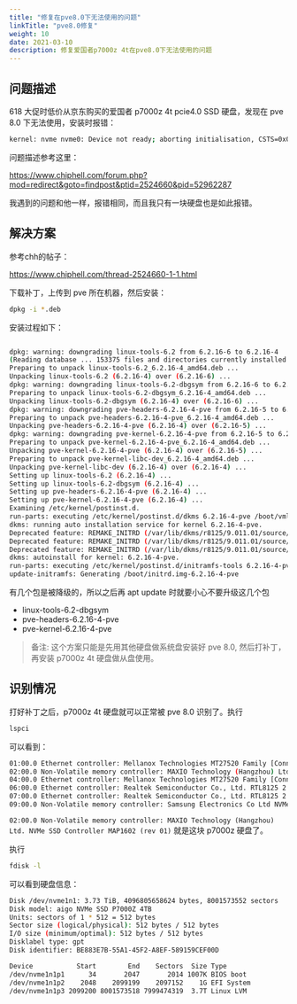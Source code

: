 ```yaml
---
title: "修复在pve8.0下无法使用的问题"
linkTitle: "pve8.0修复"
weight: 10
date: 2021-03-10
description: 修复爱国者p7000z 4t在pve8.0下无法使用的问题
---
```


## 问题描述

618 大促时低价从京东购买的爱国者 p7000z 4t pcie4.0 SSD 硬盘，发现在 pve 8.0 下无法使用，安装时报错：

```bash
kernel: nvme nvme0: Device not ready; aborting initialisation, CSTS=0x0
```

问题描述参考这里：

https://www.chiphell.com/forum.php?mod=redirect&goto=findpost&ptid=2524660&pid=52962287

我遇到的问题和他一样，报错相同，而且我只有一块硬盘也是如此报错。

## 解决方案

参考chh的帖子：

https://www.chiphell.com/thread-2524660-1-1.html

下载补丁，上传到 pve 所在机器，然后安装：

```bash
dpkg -i *.deb
```

安装过程如下：

```bash

dpkg: warning: downgrading linux-tools-6.2 from 6.2.16-6 to 6.2.16-4
(Reading database ... 153375 files and directories currently installed.)
Preparing to unpack linux-tools-6.2_6.2.16-4_amd64.deb ...
Unpacking linux-tools-6.2 (6.2.16-4) over (6.2.16-6) ...
dpkg: warning: downgrading linux-tools-6.2-dbgsym from 6.2.16-6 to 6.2.16-4
Preparing to unpack linux-tools-6.2-dbgsym_6.2.16-4_amd64.deb ...
Unpacking linux-tools-6.2-dbgsym (6.2.16-4) over (6.2.16-6) ...
dpkg: warning: downgrading pve-headers-6.2.16-4-pve from 6.2.16-5 to 6.2.16-4
Preparing to unpack pve-headers-6.2.16-4-pve_6.2.16-4_amd64.deb ...
Unpacking pve-headers-6.2.16-4-pve (6.2.16-4) over (6.2.16-5) ...
dpkg: warning: downgrading pve-kernel-6.2.16-4-pve from 6.2.16-5 to 6.2.16-4
Preparing to unpack pve-kernel-6.2.16-4-pve_6.2.16-4_amd64.deb ...
Unpacking pve-kernel-6.2.16-4-pve (6.2.16-4) over (6.2.16-5) ...
Preparing to unpack pve-kernel-libc-dev_6.2.16-4_amd64.deb ...
Unpacking pve-kernel-libc-dev (6.2.16-4) over (6.2.16-4) ...
Setting up linux-tools-6.2 (6.2.16-4) ...
Setting up linux-tools-6.2-dbgsym (6.2.16-4) ...
Setting up pve-headers-6.2.16-4-pve (6.2.16-4) ...
Setting up pve-kernel-6.2.16-4-pve (6.2.16-4) ...
Examining /etc/kernel/postinst.d.
run-parts: executing /etc/kernel/postinst.d/dkms 6.2.16-4-pve /boot/vmlinuz-6.2.16-4-pve
dkms: running auto installation service for kernel 6.2.16-4-pve.
Deprecated feature: REMAKE_INITRD (/var/lib/dkms/r8125/9.011.01/source/dkms.conf)
Deprecated feature: REMAKE_INITRD (/var/lib/dkms/r8125/9.011.01/source/dkms.conf)
Deprecated feature: REMAKE_INITRD (/var/lib/dkms/r8125/9.011.01/source/dkms.conf)
dkms: autoinstall for kernel: 6.2.16-4-pve.
run-parts: executing /etc/kernel/postinst.d/initramfs-tools 6.2.16-4-pve /boot/vmlinuz-6.2.16-4-pve
update-initramfs: Generating /boot/initrd.img-6.2.16-4-pve
```

有几个包是被降级的，所以之后再 apt update 时就要小心不要升级这几个包

- linux-tools-6.2-dbgsym
- pve-headers-6.2.16-4-pve
- pve-kernel-6.2.16-4-pve

> 备注: 这个方案只能是先用其他硬盘做系统盘安装好 pve 8.0, 然后打补丁，再安装 p7000z 4t 硬盘做从盘使用。

## 识别情况

打好补丁之后，p7000z 4t 硬盘就可以正常被 pve 8.0 识别了。执行

```bash
lspci
```

可以看到：

```bash
01:00.0 Ethernet controller: Mellanox Technologies MT27520 Family [ConnectX-3 Pro]
02:00.0 Non-Volatile memory controller: MAXIO Technology (Hangzhou) Ltd. NVMe SSD Controller MAP1602 (rev 01)
04:00.0 Ethernet controller: Mellanox Technologies MT27520 Family [ConnectX-3 Pro]
06:00.0 Ethernet controller: Realtek Semiconductor Co., Ltd. RTL8125 2.5GbE Controller (rev 05)
07:00.0 Ethernet controller: Realtek Semiconductor Co., Ltd. RTL8125 2.5GbE Controller (rev 05)
09:00.0 Non-Volatile memory controller: Samsung Electronics Co Ltd NVMe SSD Controller SM981/PM981/PM983
```

`02:00.0 Non-Volatile memory controller: MAXIO Technology (Hangzhou) Ltd. NVMe SSD Controller MAP1602 (rev 01)` 就是这块 p7000z 硬盘了。

执行

```bash
fdisk -l
```

可以看到硬盘信息：

```bash
Disk /dev/nvme1n1: 3.73 TiB, 4096805658624 bytes, 8001573552 sectors
Disk model: aigo NVMe SSD P7000Z 4TB
Units: sectors of 1 * 512 = 512 bytes
Sector size (logical/physical): 512 bytes / 512 bytes
I/O size (minimum/optimal): 512 bytes / 512 bytes
Disklabel type: gpt
Disk identifier: BE883E7B-55A1-45F2-A8EF-589159CEF00D

Device           Start        End    Sectors  Size Type
/dev/nvme1n1p1      34       2047       2014 1007K BIOS boot
/dev/nvme1n1p2    2048    2099199    2097152    1G EFI System
/dev/nvme1n1p3 2099200 8001573518 7999474319  3.7T Linux LVM
```

